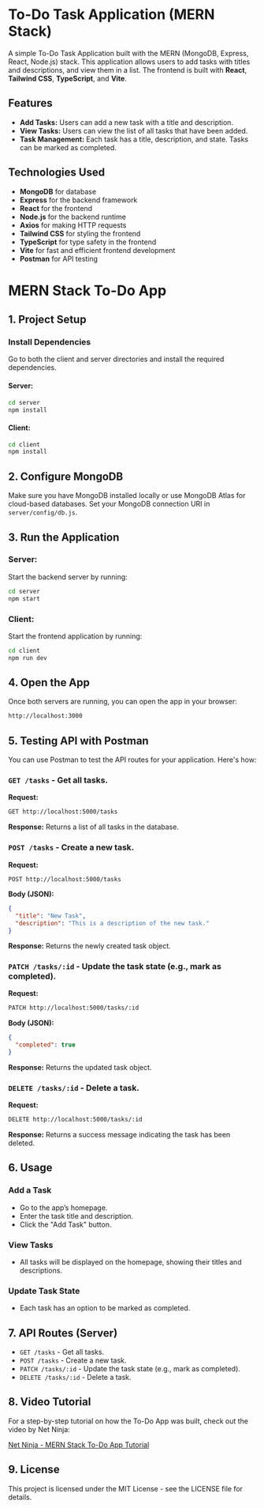 # To-Do Task Application (MERN Stack)

A simple To-Do Task Application built with the MERN (MongoDB, Express, React, Node.js) stack. This application allows users to add tasks with titles and descriptions, and view them in a list. The frontend is built with **React**, **Tailwind CSS**, **TypeScript**, and **Vite**.

## Features

- **Add Tasks:** Users can add a new task with a title and description.
- **View Tasks:** Users can view the list of all tasks that have been added.
- **Task Management:** Each task has a title, description, and state. Tasks can be marked as completed.

## Technologies Used

- **MongoDB** for database
- **Express** for the backend framework
- **React** for the frontend
- **Node.js** for the backend runtime
- **Axios** for making HTTP requests
- **Tailwind CSS** for styling the frontend
- **TypeScript** for type safety in the frontend
- **Vite** for fast and efficient frontend development
- **Postman** for API testing


# MERN Stack To-Do App

## 1. Project Setup

### Install Dependencies

Go to both the client and server directories and install the required dependencies.

#### Server:

```bash
cd server
npm install
```

#### Client:

```bash
cd client
npm install
```

## 2. Configure MongoDB

Make sure you have MongoDB installed locally or use MongoDB Atlas for cloud-based databases. Set your MongoDB connection URI in `server/config/db.js`.

## 3. Run the Application

### Server:

Start the backend server by running:

```bash
cd server
npm start
```

### Client:

Start the frontend application by running:

```bash
cd client
npm run dev
```

## 4. Open the App

Once both servers are running, you can open the app in your browser:

```bash
http://localhost:3000
```

## 5. Testing API with Postman

You can use Postman to test the API routes for your application. Here's how:

### `GET /tasks` - Get all tasks.

**Request:**
```bash
GET http://localhost:5000/tasks
```

**Response:**
Returns a list of all tasks in the database.

### `POST /tasks` - Create a new task.

**Request:**
```bash
POST http://localhost:5000/tasks
```

**Body (JSON):**
```json
{
  "title": "New Task",
  "description": "This is a description of the new task."
}
```

**Response:**
Returns the newly created task object.

### `PATCH /tasks/:id` - Update the task state (e.g., mark as completed).

**Request:**
```bash
PATCH http://localhost:5000/tasks/:id
```

**Body (JSON):**
```json
{
  "completed": true
}
```

**Response:**
Returns the updated task object.

### `DELETE /tasks/:id` - Delete a task.

**Request:**
```bash
DELETE http://localhost:5000/tasks/:id
```

**Response:**
Returns a success message indicating the task has been deleted.

## 6. Usage

### Add a Task

- Go to the app’s homepage.
- Enter the task title and description.
- Click the "Add Task" button.

### View Tasks

- All tasks will be displayed on the homepage, showing their titles and descriptions.

### Update Task State

- Each task has an option to be marked as completed.

## 7. API Routes (Server)

- `GET /tasks` - Get all tasks.
- `POST /tasks` - Create a new task.
- `PATCH /tasks/:id` - Update the task state (e.g., mark as completed).
- `DELETE /tasks/:id` - Delete a task.

## 8. Video Tutorial

For a step-by-step tutorial on how the To-Do App was built, check out the video by Net Ninja:

[Net Ninja - MERN Stack To-Do App Tutorial](https://www.youtube.com/)

## 9. License

This project is licensed under the MIT License - see the LICENSE file for details.

